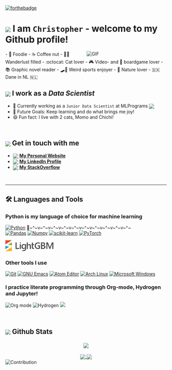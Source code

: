 [![forthebadge](https://forthebadge.com/images/badges/contains-cat-gifs.svg)](https://forthebadge.com)
# <img align="center" width="100" src="https://cdn-icons.flaticon.com/png/512/2872/premium/2872511.png?token=exp=1638839113~hmac=cd06efee79225a0d836d14673551b197"> I am `Christopher` - welcome to my Github profile!
<img align="right" alt="GIF" width="250" src="https://media.giphy.com/media/du3J3cXyzhj75IOgvA/giphy.gif" />
<!-- height="160px"  -->
- 🍜 Foodie 
- ☕ Coffee nut
- 🧑‍🚀 Wanderlust filled
- :octocat: Cat lover 
- 🎮 Video- and 🎲 boardgame lover 
- 📚 Graphic novel reader 
- 🛹🎿 Weird sports enjoyer 
- 🌳 Nature lover 
- 🇩🇰 Dane in NL 🇳🇱


## <img align="center" width="30" src="https://cdn-icons.flaticon.com/png/512/5408/premium/5408783.png?token=exp=1638839962~hmac=af5cc5cb4be8fd9335c1f1e299fc5ddb"> I work as a *Data Scientist*
- 🌱 Currently working as a `Junior Data Scientist` at MLPrograms [<img align="center" width="100" src="https://www.mlprograms.com/wp-content/uploads/2021/05/MLP-Logo-Home-Slider.png">](https://www.mlprograms.com)
- 🔭 Future Goals: Keep learning and do what brings me joy!
- 😄 Fun fact: I live with 2 cats, Momo and Chichi!

<br />

## <img align="center" width="30" src="https://assets.dryicons.com/uploads/icon/svg/7789/cbbc7282-1038-4d16-99bf-53b0bdec0a87.svg"> Get in touch with me
- [<img align="center" width="100" src="https://img.shields.io/badge/github-%23121011.svg?style=for-the-badge&logo=github&logoColor=white">](https://christophermadsen.github.io/) [**My Personal Website**](https://christophermadsen.github.io/)
- [<img align="center" width="100" src="https://img.shields.io/badge/linkedin-%230077B5.svg?style=for-the-badge&logo=linkedin&logoColor=white">](https://www.linkedin.com/in/christopher-buch-madsen/) [**My LinkedIn Profile**](https://www.linkedin.com/in/christopher-buch-madsen/)
- [<img align="center" width="100" src="https://img.shields.io/badge/-Stackoverflow-FE7A16?style=for-the-badge&logo=stack-overflow&logoColor=white)">](https://stackoverflow.com/users/10739860/cb-madsen) [**My StackOverflow**](https://stackoverflow.com/users/10739860/cb-madsen)

<br />

---

## 🛠 Languages and Tools
### Python is my language of choice for machine learning
[<img alt="Python" src="https://img.shields.io/badge/python-3670A0?style=for-the-badge&logo=python&logoColor=ffdd54">](https://www.python.org/) 🐍\~^~v\~^~v\~^~v\~^~v\~^~v\~^~v\~^~v\~^~v\~^~v\~^\~ <br>
[<img alt="Pandas" src="https://img.shields.io/badge/pandas-%23150458.svg?style=for-the-badge&logo=pandas&logoColor=white">](https://pandas.pydata.org/)
[<img alt="Numpy" src="https://img.shields.io/badge/numpy-%23013243.svg?style=for-the-badge&logo=numpy&logoColor=white">](https://numpy.org/)
[<img alt="scikit-learn" src="https://img.shields.io/badge/scikit--learn-%23F7931E.svg?style=for-the-badge&logo=scikit-learn&logoColor=white">](https://scikit-learn.org/stable/)
[<img alt="PyTorch" src="https://img.shields.io/badge/PyTorch-%23EE4C2C.svg?style=for-the-badge&logo=PyTorch&logoColor=white">](https://pytorch.org/)

[<img width="150" alt="LightGBM" src="https://raw.githubusercontent.com/microsoft/LightGBM/a91e4b2d1877d86030d2de5d07e9257aebc9f143/docs/logo/LightGBM_logo_black_text.svg">](https://github.com/microsoft/LightGBM)

### Other tools I use
[<img alt="Git" src="https://img.shields.io/badge/git-%23F05033.svg?style=for-the-badge&logo=git&logoColor=white">](https://git-scm.com/)
[<img alt="GNU Emacs" src="https://img.shields.io/badge/Emacs-%237F5AB6.svg?&style=for-the-badge&logo=gnu-emacs&logoColor=white">](https://www.gnu.org/software/emacs/)
[<img alt="Atom Editor" src="https://img.shields.io/badge/Atom-%2366595C.svg?style=for-the-badge&logo=atom&logoColor=white">](https://atom.io/)
[<img alt="Arch Linux" src="https://img.shields.io/badge/Arch%20Linux-1793D1?logo=arch-linux&logoColor=fff&style=for-the-badge">](https://archlinux.org/)
[<img alt="Microsoft Windows" src="https://img.shields.io/badge/Windows-0078D6?style=for-the-badge&logo=windows&logoColor=white">](https://www.microsoft.com/en-us/windows)

### I practice literate programming through Org-mode, Hydrogen and Jupyter!
![Org mode](https://orgmode.org/resources/img/org-mode-unicorn.svg)
![Hydrogen](https://camo.githubusercontent.com/a0076b9d69ea4b02d89c95a611140debd250b9962a11946de2315a91ec2ced87/68747470733a2f2f63646e2e7261776769742e636f6d2f6e7465726163742f687964726f67656e2f31376564613234352f7374617469632f616e696d6174652d6c6f676f2e737667)
<img width="130" src="https://upload.wikimedia.org/wikipedia/commons/thumb/3/38/Jupyter_logo.svg/1200px-Jupyter_logo.svg.png">

<br/>


## <img align="center" width="30" src="https://cdn-icons.flaticon.com/png/512/3304/premium/3304172.png?token=exp=1638840250~hmac=1733e29f283a78d8f96eec3bbfa6424d"> Github Stats 

<div align="center"><img align="middle" src="https://komarev.com/ghpvc/?username=christophermadsen&style=flat"></div><br>

  <div align="center"> 
     <a href="">
      <img align="center" src="https://github-readme-stats-sigma-five.vercel.app/api?username=christophermadsen&show_icons=true&include_all_commits=true&count_private=true&theme=react&line_height=40" />
    </a>
    <a href="">
      <img align="center" src="https://github-readme-stats.vercel.app/api/top-langs/?username=christophermadsen&theme=react&line_height=40&hide=css"/>
    </a>
</div

![Contribution](https://activity-graph.herokuapp.com/graph?username=christophermadsen&theme=react-dark&hide_border=true&area=true)
